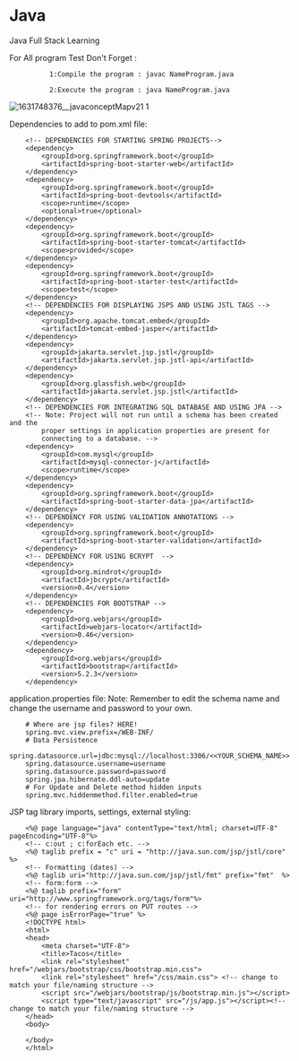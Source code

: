 # Java

Java Full Stack Learning

For All program Test Don't Forget :

              1:Compile the program : javac NameProgram.java

              2:Execute the program : java NameProgram.java

![1631748376__javaconceptMapv21 1](https://github.com/BENAMORNAWFAL/Java/assets/128052618/01e1e6aa-d998-4602-8b97-f6f98314e66f)


Dependencies to add to pom.xml file:


        <!-- DEPENDENCIES FOR STARTING SPRING PROJECTS-->
        <dependency>
            <groupId>org.springframework.boot</groupId>
            <artifactId>spring-boot-starter-web</artifactId>
        </dependency>
        <dependency>
            <groupId>org.springframework.boot</groupId>
            <artifactId>spring-boot-devtools</artifactId>
            <scope>runtime</scope>
            <optional>true</optional>
        </dependency>
        <dependency>
            <groupId>org.springframework.boot</groupId>
            <artifactId>spring-boot-starter-tomcat</artifactId>
            <scope>provided</scope>
        </dependency>
        <dependency>
            <groupId>org.springframework.boot</groupId>
            <artifactId>spring-boot-starter-test</artifactId>
            <scope>test</scope>
        </dependency>
        <!-- DEPENDENCIES FOR DISPLAYING JSPS AND USING JSTL TAGS -->
        <dependency>
            <groupId>org.apache.tomcat.embed</groupId>
            <artifactId>tomcat-embed-jasper</artifactId>
        </dependency>
        <dependency>
            <groupId>jakarta.servlet.jsp.jstl</groupId>
            <artifactId>jakarta.servlet.jsp.jstl-api</artifactId>
        </dependency>
        <dependency>
            <groupId>org.glassfish.web</groupId>
            <artifactId>jakarta.servlet.jsp.jstl</artifactId>
        </dependency>
        <!-- DEPENDENCIES FOR INTEGRATING SQL DATABASE AND USING JPA -->
        <!-- Note: Project will not run until a schema has been created and the 
            proper settings in application properties are present for 
            connecting to a database. -->
        <dependency>
            <groupId>com.mysql</groupId>
            <artifactId>mysql-connector-j</artifactId>
            <scope>runtime</scope>
        </dependency>
        <dependency>
            <groupId>org.springframework.boot</groupId>
            <artifactId>spring-boot-starter-data-jpa</artifactId>
        </dependency>
        <!-- DEPENDENCY FOR USING VALIDATION ANNOTATIONS -->
        <dependency>
            <groupId>org.springframework.boot</groupId>
            <artifactId>spring-boot-starter-validation</artifactId>
        </dependency>
        <!-- DEPENDENCY FOR USING BCRYPT  -->
        <dependency>
            <groupId>org.mindrot</groupId>
            <artifactId>jbcrypt</artifactId>
            <version>0.4</version>
        </dependency>
        <!-- DEPENDENCIES FOR BOOTSTRAP -->
        <dependency>
            <groupId>org.webjars</groupId>
            <artifactId>webjars-locator</artifactId>
            <version>0.46</version>
        </dependency>
        <dependency>
            <groupId>org.webjars</groupId>
            <artifactId>bootstrap</artifactId>
            <version>5.2.3</version>
        </dependency>


application.properties file:
Note: Remember to edit the schema name and change the username and password to your own.

        # Where are jsp files? HERE!
        spring.mvc.view.prefix=/WEB-INF/
        # Data Persistence
        spring.datasource.url=jdbc:mysql://localhost:3306/<<YOUR_SCHEMA_NAME>>
        spring.datasource.username=username
        spring.datasource.password=password
        spring.jpa.hibernate.ddl-auto=update
        # For Update and Delete method hidden inputs
        spring.mvc.hiddenmethod.filter.enabled=true


JSP tag library imports, settings, external styling:

        <%@ page language="java" contentType="text/html; charset=UTF-8" pageEncoding="UTF-8"%>
        <!-- c:out ; c:forEach etc. --> 
        <%@ taglib prefix = "c" uri = "http://java.sun.com/jsp/jstl/core" %>
        <!-- Formatting (dates) --> 
        <%@ taglib uri="http://java.sun.com/jsp/jstl/fmt" prefix="fmt"  %>
        <!-- form:form -->
        <%@ taglib prefix="form" uri="http://www.springframework.org/tags/form"%>
        <!-- for rendering errors on PUT routes -->
        <%@ page isErrorPage="true" %>
        <!DOCTYPE html>
        <html>
        <head>
            <meta charset="UTF-8">
            <title>Tacos</title>
            <link rel="stylesheet" href="/webjars/bootstrap/css/bootstrap.min.css">
            <link rel="stylesheet" href="/css/main.css"> <!-- change to match your file/naming structure -->
            <script src="/webjars/bootstrap/js/bootstrap.min.js"></script>
            <script type="text/javascript" src="/js/app.js"></script><!-- change to match your file/naming structure -->
        </head>
        <body>
           
        </body>
        </html>


